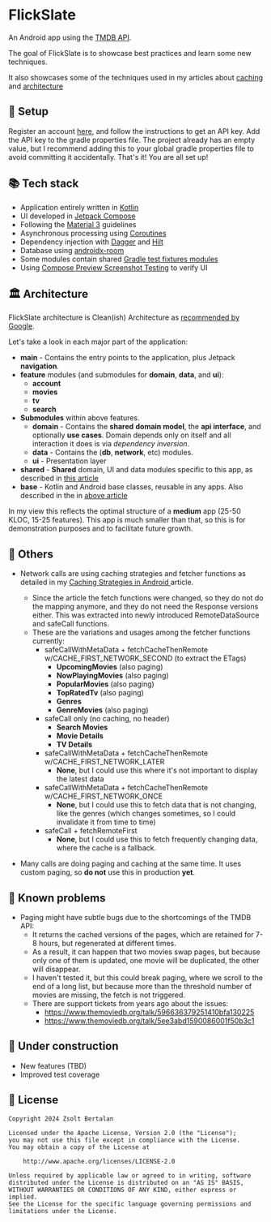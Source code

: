# FlickSlate

An Android app using the [TMDB API](https://developer.themoviedb.org/docs/getting-started).

The goal of FlickSlate is to showcase best practices and learn some new techniques.

It also showcases some of the techniques used in my articles about [caching](https://herrbert74.github.io/posts/caching-strategies-in-android/) and [architecture](https://herrbert74.github.io/posts/architecture-related-decisions-introduction/)

## 🧩 Setup

Register an account [here](https://developer.themoviedb.org/docs/getting-started), 
and follow the instructions to get an API key. Add the API key to the gradle properties file. 
The project already has an empty value, but I recommend adding this to your global gradle properties
file to avoid committing it accidentally. That's it! You are all set up!

## 📚 Tech stack

- Application entirely written in [Kotlin](https://kotlinlang.org)
- UI developed in [Jetpack Compose](https://developer.android.com/jetpack/androidx/releases/compose)
- Following the [Material 3](https://m3.material.io/) guidelines
- Asynchronous processing using [Coroutines](https://kotlin.github.io/kotlinx.coroutines/)
- Dependency injection with [Dagger](https://github.com/google/dagger) and [Hilt](https://dagger.dev/hilt/)
- Database using [androidx-room](https://developer.android.com/training/data-storage/room/)
- Some modules contain shared [Gradle test fixtures modules](https://docs.gradle.org/current/userguide/java_testing.html#sec:java_test_fixtures)
- Using [Compose Preview Screenshot Testing](https://developer.android.com/studio/preview/compose-screenshot-testing) to verify UI

## 🏛 Architecture

FlickSlate architecture is Clean(ish) Architecture as [recommended by Google](https://developer.android.com/topic/architecture).

Let's take a look in each major part of the application:

* **main** - Contains the entry points to the application, plus Jetpack **navigation**.
* **feature** modules (and submodules for **domain**, **data**, and **ui**):
  * **account**
  * **movies**
  * **tv**
  * **search**
* **Submodules** within above features.
  * **domain** - Contains the **shared** **domain model**, the **api interface**, and optionally **use cases**. Domain depends only on itself and all interaction it does is via _dependency
    inversion_.
  * **data** - Contains the (**db**, **network**, etc) modules.
  * **ui** - Presentation layer
* **shared** - **Shared** domain, UI and data modules specific to this app, as described in [this article](https://herrbert74.github.io/posts/architectural-evolution-of-an-app/)
* **base** - Kotlin and Android base classes, reusable in any apps. Also described in the in [above article](https://herrbert74.github.io/posts/architectural-evolution-of-an-app/)

In my view this reflects the optimal structure of a **medium** app (25-50 KLOC, 15-25 features). This app is much smaller than that, so this is for demonstration purposes and to facilitate future growth.

## 👀 Others

* Network calls are using caching strategies and fetcher functions as detailed in my [Caching Strategies in Android ](https://herrbert74.github.io/posts/caching-strategies-in-android) article.
  * Since the article the fetch functions were changed, so they do not do the mapping anymore, and they do not need the Response versions either. This was extracted into newly introduced RemoteDataSource and safeCall functions.
  * These are the variations and usages among the fetcher functions currently:
    * safeCallWithMetaData + fetchCacheThenRemote w/CACHE_FIRST_NETWORK_SECOND (to extract the ETags)
      * **UpcomingMovies** (also paging)
      * **NowPlayingMovies** (also paging)
      * **PopularMovies** (also paging)
      * **TopRatedTv** (also paging)
      * **Genres**
      * **GenreMovies** (also paging)
    * safeCall only (no caching, no header)
      * **Search Movies**
      * **Movie Details**
      * **TV Details**
    * safeCallWithMetaData + fetchCacheThenRemote w/CACHE_FIRST_NETWORK_LATER
      * **None**, but I could use this where it's not important to display the latest data
    * safeCallWithMetaData + fetchCacheThenRemote w/CACHE_FIRST_NETWORK_ONCE
      * **None**, but I could use this to fetch data that is not changing, like the genres (which changes sometimes, so I could invalidate it from time to time)
    * safeCall + fetchRemoteFirst
      * **None**, but I could use this to fetch frequently changing data, where the cache is a fallback.
    
* Many calls are doing paging and caching at the same time. It uses custom paging, so **do not** use this in production **yet**.

## 💩 Known problems

* Paging might have subtle bugs due to the shortcomings of the TMDB API:
  * It returns the cached versions of the pages, which are retained for 7-8 hours, but regenerated at different times.
  * As a result, it can happen that two movies swap pages, but because only one of them is updated, one movie will be duplicated, the other will disappear.
  * I haven't tested it, but this could break paging, where we scroll to the end of a long list, but because more than the threshold number of movies are missing, the fetch is not triggered.
  * There are support tickets from years ago about the issues:
    * https://www.themoviedb.org/talk/596636379251410bfa130225
    * https://www.themoviedb.org/talk/5ee3abd1590086001f50b3c1

## 	🚧 Under construction

* New features (TBD)
* Improved test coverage

## 📃 License

```
Copyright 2024 Zsolt Bertalan

Licensed under the Apache License, Version 2.0 (the "License");
you may not use this file except in compliance with the License.
You may obtain a copy of the License at

    http://www.apache.org/licenses/LICENSE-2.0

Unless required by applicable law or agreed to in writing, software
distributed under the License is distributed on an "AS IS" BASIS,
WITHOUT WARRANTIES OR CONDITIONS OF ANY KIND, either express or implied.
See the License for the specific language governing permissions and
limitations under the License.
```
